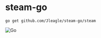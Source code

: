 # steam-go

`go get github.com/Jleagle/steam-go/steam`

![Go](https://github.com/Jleagle/steam-go/workflows/Go/badge.svg)
